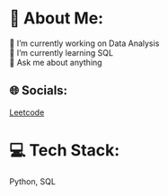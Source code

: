 # 💫 About Me:
🔭 I’m currently working on Data Analysis<br>🌱 I’m currently learning SQL<br>💬 Ask me about anything


## 🌐 Socials:
[Leetcode](https://leetcode.com/mavekk) 

# 💻 Tech Stack:
Python, SQL
